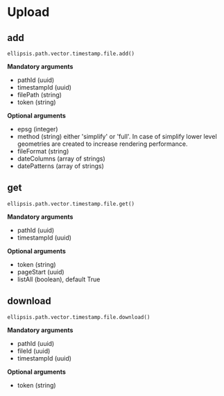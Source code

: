 # Upload

## add

    ellipsis.path.vector.timestamp.file.add()

**Mandatory arguments**

- pathId (uuid)
- timestampId (uuid)
- filePath (string)
- token (string)

**Optional arguments**

- epsg (integer)
- method (string) either 'simplify' or 'full'. In case of simplify lower level geometries are created to increase rendering performance.
- fileFormat (string)
- dateColumns (array of strings)
- datePatterns (array of strings)

## get

    ellipsis.path.vector.timestamp.file.get()

**Mandatory arguments**

- pathId (uuid)
- timestampId (uuid)

**Optional arguments**
- token (string)
- pageStart (uuid)
- listAll (boolean), default True


## download

    ellipsis.path.vector.timestamp.file.download()

**Mandatory arguments**

- pathId (uuid)
- fileId (uuid)
- timestampId (uuid)

**Optional arguments**
- token (string)

